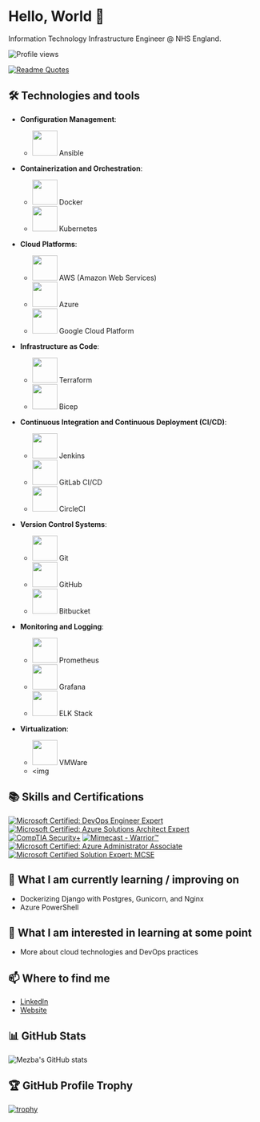 # Hello, World 👋

Information Technology Infrastructure Engineer @ NHS England.

![Profile views](https://gpvc.arturio.dev/mezbauddin)

[![Readme Quotes](https://quotes-github-readme.vercel.app/api?type=horizontal&theme=algolia&quote=Technology%20is%20a%20tool%20for%20exploring%20the%20world,%20philosophy%20is%20a%20way%20of%20understanding%20it,%20leadership%20is%20a%20skill%20for%20influencing%20it,%20and%20learning%20is%20a%20process%20of%20adapting%20to%20it.&author=Mezba%20Uddin)](https://github.com/piyushsuthar/github-readme-quotes)


## 🛠️ Technologies and tools

- **Configuration Management**:
  - <img src="https://upload.wikimedia.org/wikipedia/commons/2/24/Ansible_logo.svg" width="50" height="50"> Ansible

- **Containerization and Orchestration**:
  - <img src="https://upload.wikimedia.org/wikipedia/commons/4/4e/Docker_%28container_engine%29_logo.svg" width="50" height="50"> Docker
  - <img src="https://upload.wikimedia.org/wikipedia/commons/3/39/Kubernetes_logo_without_workmark.svg" width="50" height="50"> Kubernetes

- **Cloud Platforms**:
  - <img src="https://upload.wikimedia.org/wikipedia/commons/9/93/Amazon_Web_Services_Logo.svg" width="50" height="50"> AWS (Amazon Web Services)
  - <img src="https://upload.wikimedia.org/wikipedia/commons/a/a8/Microsoft_Azure_Logo.svg" width="50" height="50"> Azure
  - <img src="https://upload.wikimedia.org/wikipedia/commons/5/53/Google_%22G%22_Logo.svg" width="50" height="50"> Google Cloud Platform

- **Infrastructure as Code**:
  - <img src="https://www.datocms-assets.com/2885/1620155116-brandhcterraformverticalcolor.svg" width="50" height="50"> Terraform
  - <img src="https://bicep.dev/images/logo.png" width="50" height="50"> Bicep

- **Continuous Integration and Continuous Deployment (CI/CD)**:
  - <img src="https://upload.wikimedia.org/wikipedia/commons/e/e9/Jenkins_logo.svg" width="50" height="50"> Jenkins
  - <img src="https://upload.wikimedia.org/wikipedia/commons/1/18/GitLab_Logo.svg" width="50" height="50"> GitLab CI/CD
  - <img src="https://upload.wikimedia.org/wikipedia/commons/8/8a/CircleCI_logo.svg" width="50" height="50"> CircleCI

- **Version Control Systems**:
  - <img src="https://upload.wikimedia.org/wikipedia/commons/3/3f/Git_icon.svg" width="50" height="50"> Git
  - <img src="https://upload.wikimedia.org/wikipedia/commons/9/91/Octicons-mark-github.svg" width="50" height="50"> GitHub
  - <img src="https://upload.wikimedia.org/wikipedia/commons/1/19/Bitbucket_logo.svg" width="50" height="50"> Bitbucket

- **Monitoring and Logging**:
  - <img src="https://upload.wikimedia.org/wikipedia/commons/0/04/Prometheus_software_logo.svg" width="50" height="50"> Prometheus
  - <img src="https://upload.wikimedia.org/wikipedia/commons/1/1d/Grafana_Logo.svg" width="50" height="50"> Grafana
  - <img src="https://upload.wikimedia.org/wikipedia/commons/6/67/Elasticsearch_logo.svg" width="50" height="50"> ELK Stack

- **Virtualization**:
  - <img src="https://upload.wikimedia.org/wikipedia/commons/6/6a/VMware_logo_plain.svg" width="50" height="50"> VMWare
  - <img





## 📚 Skills and Certifications

[![Microsoft Certified: DevOps Engineer Expert](https://images.credly.com/size/110x110/images/c3ab66f8-5d59-4afa-a6c2-0ba30a1989ca/CERT-Expert-DevOps-Engineer-600x600.png)](CREDLY_BADGE_LINK)
[![Microsoft Certified: Azure Solutions Architect Expert](https://images.credly.com/size/110x110/images/987adb7e-49be-4e24-b67e-55986bd3fe66/azure-solutions-architect-expert-600x600.png)](CREDLY_BADGE_LINK)
[![CompTIA Security+](https://images.credly.com/size/110x110/images/74790a75-8451-400a-8536-92d792c5184a/CompTIA_Security_2Bce.png)](CREDLY_BADGE_LINK)
[![Mimecast - Warrior™](https://images.credly.com/size/110x110/images/e312fee3-7d04-48df-9daf-76d83940cd8a/image.png)](CREDLY_BADGE_LINK)
[![Microsoft Certified: Azure Administrator Associate](https://images.credly.com/size/110x110/images/336eebfc-0ac3-4553-9a67-b402f491f185/azure-administrator-associate-600x600.png)](CREDLY_BADGE_LINK)
[![Microsoft Certified Solution Expert: MCSE](https://images.credly.com/size/110x110/images/1f573e41-f5bf-48ed-a22c-171f0b889e4f/MCSE_Productivity-01.png)](CREDLY_BADGE_LINK)



## 🌱 What I am currently learning / improving on

- Dockerizing Django with Postgres, Gunicorn, and Nginx
- Azure PowerShell

## 🤔 What I am interested in learning at some point

- More about cloud technologies and DevOps practices

## 📫 Where to find me

- [LinkedIn](https://www.linkedin.com/in/mezbauddin/)
- [Website](https://mezbauddin.com)

## 📊 GitHub Stats

![Mezba's GitHub stats](https://github-readme-stats.vercel.app/api?username=mezbauddin&show_icons=true&theme=radical)

## 🏆 GitHub Profile Trophy

[![trophy](https://github-profile-trophy.vercel.app/?username=mezbauddin&theme=onedark)](https://github.com/ryo-ma/github-profile-trophy)


